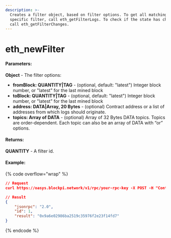 ```yaml
---
description: >-
  Creates a filter object, based on filter options. To get all matching logs for
  specific filter, call eth_getFilterLogs. To check if the state has changed,
  call eth_getFilterChanges.
---
```


# eth\_newFilter

#### **Parameters:**

**Object** - The filter options:

* **fromBlock: QUANTITY|TAG** - (optional, default: "latest") Integer block number, or "latest" for the last mined block
* **toBlock: QUANTITY|TAG** - (optional, default: "latest") Integer block number, or "latest" for the last mined block
* **address: DATA|Array, 20 Bytes** - (optional) Contract address or a list of addresses from which logs should originate.
* **topics: Array of DATA** - (optional) Array of 32 Bytes DATA topics. Topics are order-dependent. Each topic can also be an array of DATA with “or” options.

#### **Returns:**

**QUANTITY** - A filter id.

#### Example:

{% code overflow="wrap" %}
```json
// Request
curl https://oasys.blockpi.network/v1/rpc/your-rpc-key -X POST -H "Content-Type: application/json" --data '{"jsonrpc":"2.0","method":"eth_newFilter","params":[{"topics":["0x1234123412341234123412341111111111111111111111111111111111111111"]}],"id":1}'

// Result
{
    "jsonrpc": "2.0",
    "id": 1,
    "result": "0x9a6e02986ba2519c35976f2e23f14fd7"
}
```
{% endcode %}
